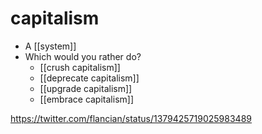 # capitalism

- A [[system]]
- Which would you rather do?
  - [[crush capitalism]]
  - [[deprecate capitalism]]
  - [[upgrade capitalism]]
  - [[embrace capitalism]]

https://twitter.com/flancian/status/1379425719025983489

